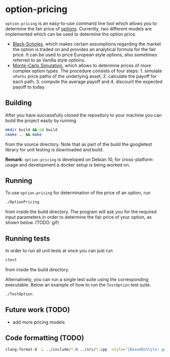 # option-pricing

``option-pricing`` is an easy-to-use command line tool which allows you to determine the fair price of [options](https://en.wikipedia.org/wiki/Option_(finance)).
Currently, two different models are implemented which can be used to determine the option price.

* [Black-Scholes](https://en.wikipedia.org/wiki/Black%E2%80%93Scholes_model), which makes certain assumptions regarding the market the option is traded on and provides an analytical formula for the fair price. It can be used to price European style options, also sometimes referred to as Vanilla style options.
* [Monte-Carlo Simulation](https://en.wikipedia.org/wiki/Monte_Carlo_methods_for_option_pricing), which allows to determine prices of more complex option types. The procedure consists of four steps: 1. simulate ``nPaths`` price paths of the underlying asset, 2. calculate the payoff for each path, 3. compute the average payoff and 4. discount the expected payoff to today.

## Building

After you have successfully cloned the repository to your machine you can build the project easily by running
```bash
mkdir build && cd build
cmake .. && make
```
from the source directory. Note that as part of the build the googletest library for unit testing is downloaded and build.

**Remark:** ``option-pricing`` is developed on Debian 10, for cross-platform usage and development a docker setup is being worked on. 

## Running

To use ``option-pricing`` for determination of the price of an option, run
```bash
./OptionPricing
```
from inside the build directory. The program will ask you for the required input parameters in order to determine the fair price of your option, as shown below. (TODO: gif)

## Running tests
In order to run all unit tests at once you can just run
```bash
ctest
```
from inside the build directory.

Alternatively, you can run a single test suite using the corresponding executable. Below an example of how to run the ``TestOption`` test suite.
```bash
./TestOption
```

## Future work (TODO)
* add more pricing models

## Code formatting (TODO)
```bash
clang-format-8 -i ../include/*.h ../src/*.cpp -style="{BasedOnStyle: google, IndentWidth: 4}"
```